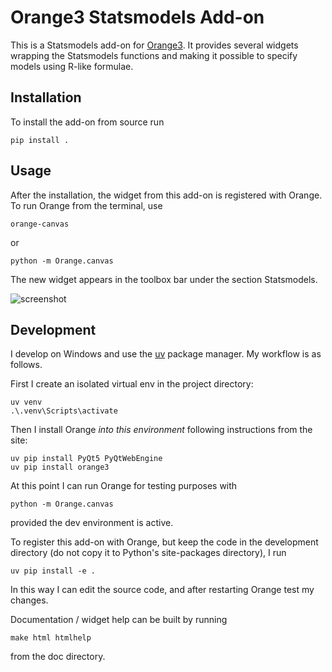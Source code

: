 Orange3 Statsmodels Add-on
==========================

This is a Statsmodels add-on for [Orange3](http://orange.biolab.si).
It provides several widgets wrapping the Statsmodels functions and making it possible
to specify models using R-like formulae.


Installation
------------

To install the add-on from source run

    pip install .


Usage
-----

After the installation, the widget from this add-on is registered with Orange. To run Orange from the terminal,
use

    orange-canvas

or

    python -m Orange.canvas

The new widget appears in the toolbox bar under the section Statsmodels.

![screenshot](https://github.com/biolab/orange3-example-addon/blob/master/screenshot.png)


Development
-----------

I develop on Windows and use the [uv](https://docs.astral.sh/uv/) package manager.
My workflow is as follows.

First I create an isolated virtual env in the project directory:

    uv venv
    .\.venv\Scripts\activate

Then I install Orange _into this environment_ following instructions from the site:

    uv pip install PyQt5 PyQtWebEngine
    uv pip install orange3

At this point I can run Orange for testing purposes with

    python -m Orange.canvas

provided the dev environment is active.

To register this add-on with Orange, but keep the code in the development directory
(do not copy it to Python's site-packages directory), I run

    uv pip install -e .

In this way I can edit the source code, and after restarting Orange test my changes.

Documentation / widget help can be built by running

    make html htmlhelp

from the doc directory.

